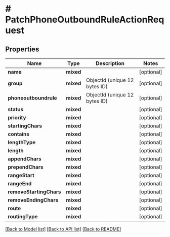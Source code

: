 # # PatchPhoneOutboundRuleActionRequest

## Properties

Name | Type | Description | Notes
------------ | ------------- | ------------- | -------------
**name** | **mixed** |  | [optional]
**group** | **mixed** | ObjectId (unique 12 bytes ID) | [optional]
**phoneoutboundrule** | **mixed** | ObjectId (unique 12 bytes ID) | [optional]
**status** | **mixed** |  | [optional]
**priority** | **mixed** |  | [optional]
**startingChars** | **mixed** |  | [optional]
**contains** | **mixed** |  | [optional]
**lengthType** | **mixed** |  | [optional]
**length** | **mixed** |  | [optional]
**appendChars** | **mixed** |  | [optional]
**prependChars** | **mixed** |  | [optional]
**rangeStart** | **mixed** |  | [optional]
**rangeEnd** | **mixed** |  | [optional]
**removeStartingChars** | **mixed** |  | [optional]
**removeEndingChars** | **mixed** |  | [optional]
**route** | **mixed** |  | [optional]
**routingType** | **mixed** |  | [optional]

[[Back to Model list]](../../README.md#models) [[Back to API list]](../../README.md#endpoints) [[Back to README]](../../README.md)
